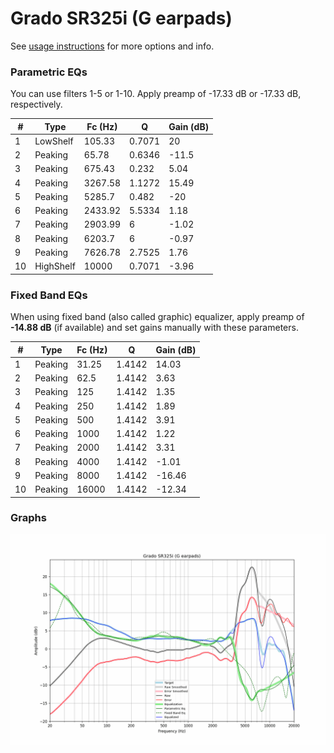 # Grado SR325i (G earpads)
See [usage instructions](https://github.com/jaakkopasanen/AutoEq#usage) for more options and info.

### Parametric EQs
You can use filters 1-5 or 1-10. Apply preamp of -17.33 dB or -17.33 dB, respectively.

|   # | Type      |   Fc (Hz) |      Q |   Gain (dB) |
|-----|-----------|-----------|--------|-------------|
|   1 | LowShelf  |    105.33 | 0.7071 |       20    |
|   2 | Peaking   |     65.78 | 0.6346 |      -11.5  |
|   3 | Peaking   |    675.43 | 0.232  |        5.04 |
|   4 | Peaking   |   3267.58 | 1.1272 |       15.49 |
|   5 | Peaking   |   5285.7  | 0.482  |      -20    |
|   6 | Peaking   |   2433.92 | 5.5334 |        1.18 |
|   7 | Peaking   |   2903.99 | 6      |       -1.02 |
|   8 | Peaking   |   6203.7  | 6      |       -0.97 |
|   9 | Peaking   |   7626.78 | 2.7525 |        1.76 |
|  10 | HighShelf |  10000    | 0.7071 |       -3.96 |

### Fixed Band EQs
When using fixed band (also called graphic) equalizer, apply preamp of **-14.88 dB** (if available) and set gains manually with these parameters.

|   # | Type    |   Fc (Hz) |      Q |   Gain (dB) |
|-----|---------|-----------|--------|-------------|
|   1 | Peaking |     31.25 | 1.4142 |       14.03 |
|   2 | Peaking |     62.5  | 1.4142 |        3.63 |
|   3 | Peaking |    125    | 1.4142 |        1.35 |
|   4 | Peaking |    250    | 1.4142 |        1.89 |
|   5 | Peaking |    500    | 1.4142 |        3.91 |
|   6 | Peaking |   1000    | 1.4142 |        1.22 |
|   7 | Peaking |   2000    | 1.4142 |        3.31 |
|   8 | Peaking |   4000    | 1.4142 |       -1.01 |
|   9 | Peaking |   8000    | 1.4142 |      -16.46 |
|  10 | Peaking |  16000    | 1.4142 |      -12.34 |

### Graphs
![](./Grado%20SR325i%20(G%20earpads).png)
